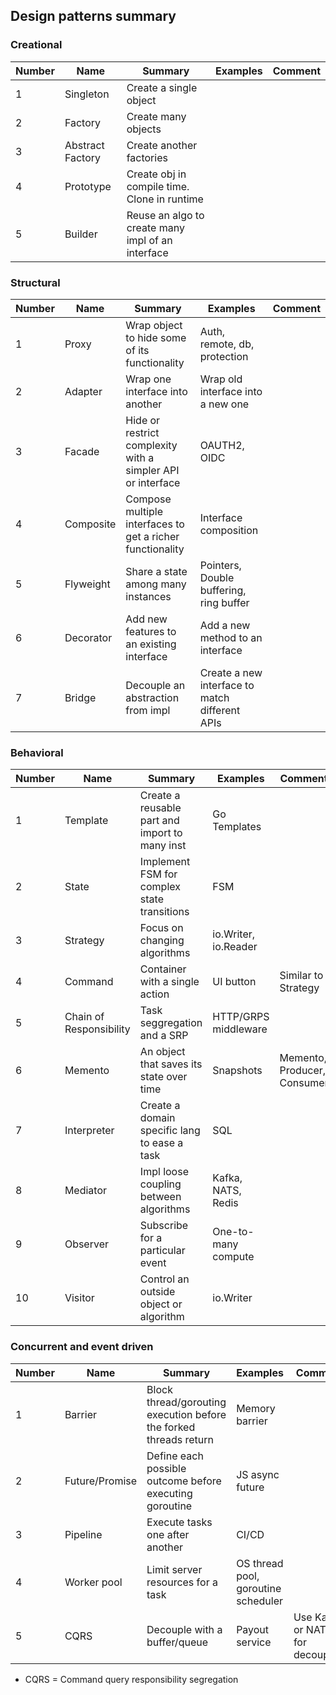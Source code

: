 ## Design patterns summary

### Creational

| Number | Name             | Summary                                           | Examples | Comment |
| ------ | ---------------- | ------------------------------------------------- | -------- | ------- |
| 1      | Singleton        | Create a single object                            |          |         |
| 2      | Factory          | Create many objects                               |          |         |
| 3      | Abstract Factory | Create another factories                          |          |         |
| 4      | Prototype        | Create obj in compile time. Clone in runtime      |          |         |
| 5      | Builder          | Reuse an algo to create many impl of an interface |          |         |

### Structural

| Number | Name      | Summary                                                     | Examples                                       | Comment |
| ------ | --------- | ----------------------------------------------------------- | ---------------------------------------------- | ------- |
| 1      | Proxy     | Wrap object to hide some of its functionality               | Auth, remote, db, protection                   |         |
| 2      | Adapter   | Wrap one interface into another                             | Wrap old interface into a new one              |         |
| 3      | Facade    | Hide or restrict complexity with a simpler API or interface | OAUTH2, OIDC                                   |         |
| 4      | Composite | Compose multiple interfaces to get a richer functionality   | Interface composition                          |         |
| 5      | Flyweight | Share a state among many instances                          | Pointers, Double buffering, ring buffer        |         |
| 6      | Decorator | Add new features to an existing interface                   | Add a new method to an interface               |         |
| 7      | Bridge    | Decouple an abstraction from impl                           | Create a new interface to match different APIs |         |

### Behavioral

| Number | Name                    | Summary                                        | Examples             | Comment                     |
| ------ | ----------------------- | ---------------------------------------------- | -------------------- | --------------------------- |
| 1      | Template                | Create a reusable part and import to many inst | Go Templates         |                             |
| 2      | State                   | Implement FSM for complex state transitions    | FSM                  |                             |
| 3      | Strategy                | Focus on changing algorithms                   | io.Writer, io.Reader |                             |
| 4      | Command                 | Container with a single action                 | UI button            | Similar to Strategy         |
| 5      | Chain of Responsibility | Task seggregation and a SRP                    | HTTP/GRPS middleware |                             |
| 6      | Memento                 | An object that saves its state over time       | Snapshots            | Memento, Producer, Consumer |
| 7      | Interpreter             | Create a domain specific lang to ease a task   | SQL                  |                             |
| 8      | Mediator                | Impl loose coupling between algorithms         | Kafka, NATS, Redis   |                             |
| 9      | Observer                | Subscribe for a particular event               | One-to-many compute  |                             |
| 10     | Visitor                 | Control an outside object or algorithm         | io.Writer            |                             |

### Concurrent and event driven

| Number | Name           | Summary                                                           | Examples                            | Comment                          |
| ------ | -------------- | ----------------------------------------------------------------- | ----------------------------------- | -------------------------------- |
| 1      | Barrier        | Block thread/gorouting execution before the forked threads return | Memory barrier                      |                                  |
| 2      | Future/Promise | Define each possible outcome before executing goroutine           | JS async future                     |                                  |
| 3      | Pipeline       | Execute tasks one after another                                   | CI/CD                               |                                  |
| 4      | Worker pool    | Limit server resources for a task                                 | OS thread pool, goroutine scheduler |                                  |
| 5      | CQRS           | Decouple with a buffer/queue                                      | Payout service                      | Use Kafka or NATS for decoupling |

- CQRS = Command query responsibility segregation
